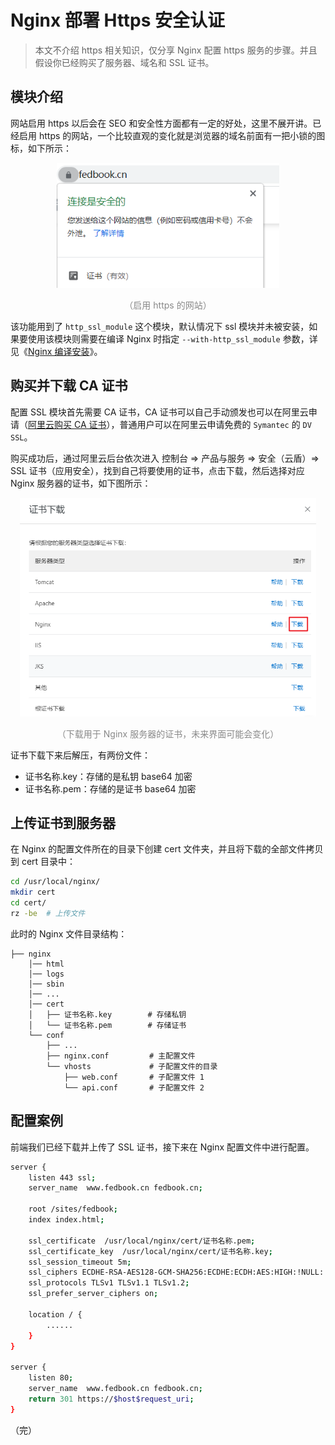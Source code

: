 # Nginx 部署 Https 安全认证

> 本文不介绍 https 相关知识，仅分享 Nginx 配置 https 服务的步骤。并且假设你已经购买了服务器、域名和 SSL 证书。

## 模块介绍

网站启用 https 以后会在 SEO 和安全性方面都有一定的好处，这里不展开讲。已经启用 https 的网站，一个比较直观的变化就是浏览器的域名前面有一把小锁的图标，如下所示：

<div style="text-align: center;">
  <img src="./assets/web-sites-with-https-enabled.png" height="200" alt="Web sites with HTTPS enabled">
  <p style="text-align: center; color: #888;">（启用 https 的网站）</p>
</div>

该功能用到了 `http_ssl_module` 这个模块，默认情况下 ssl 模块并未被安装，如果要使用该模块则需要在编译 Nginx 时指定 `--with-http_ssl_module` 参数，详见《[Nginx 编译安装](/basic-skills/nginx/installation-of-nginx/#编译安装 "Nginx 编译安装")》。

## 购买并下载 CA 证书

配置 SSL 模块首先需要 CA 证书，CA 证书可以自己手动颁发也可以在阿里云申请（[阿里云购买 CA 证书](https://help.aliyun.com/document_detail/28542.html "阿里云购买 CA 证书")），普通用户可以在阿里云申请免费的 `Symantec` 的 `DV SSL`。

购买成功后，通过阿里云后台依次进入 控制台 => 产品与服务 => 安全（云盾）=> SSL 证书（应用安全），找到自己将要使用的证书，点击下载，然后选择对应 Nginx 服务器的证书，如下图所示：

<div style="text-align: center;">
  <img src="./assets/download-ssl-for-nginx.png" height="350" alt="下载用于 Nginx 服务器的证书">
  <p style="text-align: center; color: #888;">（下载用于 Nginx 服务器的证书，未来界面可能会变化）</p>
</div>

证书下载下来后解压，有两份文件：

* 证书名称.key：存储的是私钥 base64 加密
* 证书名称.pem：存储的是证书 base64 加密

## 上传证书到服务器

在 Nginx 的配置文件所在的目录下创建 cert 文件夹，并且将下载的全部文件拷贝到 cert 目录中：

```bash
cd /usr/local/nginx/
mkdir cert
cd cert/
rz -be  # 上传文件
```

此时的 Nginx 文件目录结构：

```
├── nginx
    │── html
    │── logs
    │── sbin
    │── ...
    │── cert
    │   ├── 证书名称.key        # 存储私钥
    │   └── 证书名称.pem        # 存储证书
    └── conf
        ├── ...
        ├── nginx.conf         # 主配置文件
        └── vhosts             # 子配置文件的目录
            ├── web.conf       # 子配置文件 1
            └── api.conf       # 子配置文件 2
```

## 配置案例

前端我们已经下载并上传了 SSL 证书，接下来在 Nginx 配置文件中进行配置。

```bash {2,8-13,21-23}
server {
    listen 443 ssl;
    server_name  www.fedbook.cn fedbook.cn;

    root /sites/fedbook;
    index index.html;

    ssl_certificate  /usr/local/nginx/cert/证书名称.pem;
    ssl_certificate_key  /usr/local/nginx/cert/证书名称.key;
    ssl_session_timeout 5m;
    ssl_ciphers ECDHE-RSA-AES128-GCM-SHA256:ECDHE:ECDH:AES:HIGH:!NULL:!aNULL:!MD5:!ADH:!RC4;
    ssl_protocols TLSv1 TLSv1.1 TLSv1.2;
    ssl_prefer_server_ciphers on;

    location / {
        ......
    }
}

server {
    listen 80;
    server_name  www.fedbook.cn fedbook.cn;
    return 301 https://$host$request_uri;
}
```

（完）
